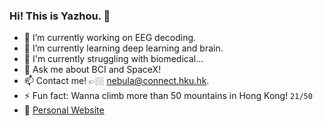 ### Hi! This is Yazhou. 👋

<!--
**Yazhou-Z/Yazhou-Z** is a ✨ _special_ ✨ repository because its `README.md` (this file) appears on your GitHub profile.
-->

- 🦾 I’m currently working on EEG decoding.
- 🌱 I’m currently learning deep learning and brain.
- 🍂 I'm currently struggling with biomedical...<!-- - 👯 I’m looking to collaborate on brain-computer interface! -->
- 💬 Ask me about BCI and SpaceX!
- 📫 Contact me! 👉🏼 nebula@connect.hku.hk.
- ⚡ Fun fact: Wanna climb more than 50 mountains in Hong Kong!  `21/50`
- 👻 [Personal Website](https://web.hku.hk/~nebula/)
  <!--
- 😄 Pronouns: ...
- 🤔 I’m looking for help with ...>

